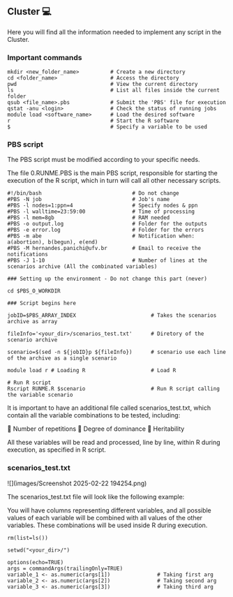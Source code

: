 ## Cluster 💻

Here you will find all the information needed to implement any script in the Cluster.

### Important commands

```{r message=FALSE}
mkdir <new_folder_name>          # Create a new directory  
cd <folder_name>                 # Access the directory  
pwd                              # View the current directory  
ls                               # List all files inside the current folder  
qsub <file_name>.pbs             # Submit the 'PBS' file for execution  
qstat -anu <login>               # Check the status of running jobs  
module load <software_name>      # Load the desired software  
r                                # Start the R software  
$                                # Specify a variable to be used 
```

### PBS script

The PBS script must be modified according to your specific needs.

The file 0.RUNME.PBS is the main PBS script, responsible for starting the execution of the R script, which in turn will call all other necessary scripts.

```{r message=FALSE, warning=FALSE}
#!/bin/bash                             # Do not change
#PBS -N job                             # Job's name
#PBS -l nodes=1:ppn=4                   # Specify nodes & ppn
#PBS -l walltime=23:59:00               # Time of processing
#PBS -l mem=8gb                         # RAM needed
#PBS -o output.log                      # Folder for the outputs
#PBS -e error.log                       # Folder for the errors
#PBS -m abe                             # Notification when: a(abortion), b(begun), e(end)
#PBS -M hernandes.panichi@ufv.br        # Email to receive the notifications
#PBS -J 1-10                            # Number of lines at the scenarios archive (All the combinated variables)

### Setting up the environment - Do not change this part (never)

cd $PBS_O_WORKDIR

### Script begins here

jobID=$PBS_ARRAY_INDEX                        # Takes the scenarios archive as array

fileInfo='<your_dir>/scenarios_test.txt'      # Diretory of the scenario archive

scenario=$(sed -n ${jobID}p ${fileInfo})      # scenario use each line of the archive as a single scenario

module load r # Loading R                     # Load R

# Run R script
Rscript RUNME.R $scenario                     # Run R script calling the variable scenario
```

It is important to have an additional file called scenarios_test.txt, which contain all the variable combinations to be tested, including:

🔗 Number of repetitions 🔗 Degree of dominance 🔗 Heritability

All these variables will be read and processed, line by line, within R during execution, as specified in R script.

### scenarios_test.txt 

![](images/Screenshot 2025-02-22 194254.png)

The scenarios_test.txt file will look like the following example:

You will have columns representing different variables, and all possible values of each variable will be combined with all values of the other variables. These combinations will be used inside R during execution.

```{r message=FALSE}
rm(list=ls())

setwd("<your_dir>/")

options(echo=TRUE)
args = commandArgs(trailingOnly=TRUE)
variable_1 <- as.numeric(args[1])               # Taking first arg
variable_2 <- as.numeric(args[2])               # Taking second arg 
variable_3 <- as.numeric(args[3])               # Taking third arg
```
